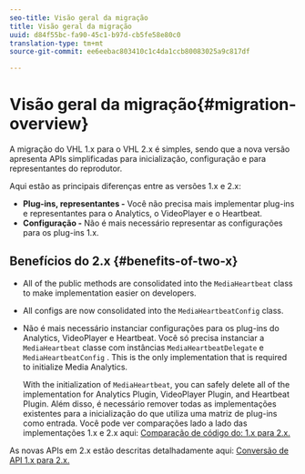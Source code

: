 ```yaml
---
seo-title: Visão geral da migração
title: Visão geral da migração
uuid: d84f55bc-fa90-45c1-b97d-cb5fe58e80c0
translation-type: tm+mt
source-git-commit: ee6eebac803410c1c4da1ccb80083025a9c817df

---
```



# Visão geral da migração{#migration-overview}

A migração do VHL 1.x para o VHL 2.x é simples, sendo que a nova versão apresenta APIs simplificadas para inicialização, configuração e para representantes do reprodutor.

Aqui estão as principais diferenças entre as versões 1.x e 2.x:

* **Plug-ins, representantes -** Você não precisa mais implementar plug-ins e representantes para o Analytics, o VideoPlayer e o Heartbeat.
* **Configuração -** Não é mais necessário representar as configurações para os plug-ins 1.x.

## Benefícios do 2.x {#benefits-of-two-x}

* All of the public methods are consolidated into the `MediaHeartbeat` class to make implementation easier on developers.
* All configs are now consolidated into the `MediaHeartbeatConfig` class.
* Não é mais necessário instanciar configurações para os plug-ins do Analytics, VideoPlayer e Heartbeat. Você só precisa instanciar a `MediaHeartbeat` classe com instâncias `MediaHeartbeatDelegate` e `MediaHeartbeatConfig` . This is the only implementation that is required to initialize Media Analytics.

   With the initialization of `MediaHeartbeat`, you can safely delete all of the implementation for Analytics Plugin, VideoPlayer Plugin, and Heartbeat Plugin. Além disso, é necessário remover todas as implementações existentes para a inicialização do que utiliza uma matriz de plug-ins como entrada. Você pode ver comparações lado a lado das implementações 1.x e 2.x aqui: [Comparação de código do: 1.x para 2.x.](./code-comparison-1x-2x.md)

As novas APIs em 2.x estão descritas detalhadamente aqui: [Conversão de API 1.x para 2.x.](./1x-2x-api-change.md)

